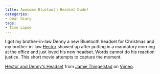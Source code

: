 ```yaml
---
title: Awesome Bluetooth Headset Dude!
categories:
- Dear Diary
tags:
- Time Lapse
---
```


I got my brother-in-law Denny a new Bluetooth headset for Christmas and my brother-in-law [Hector](http://www.iwilltri.com/) showed up after putting in a mandatory morning at the office and just loved his new headset. Words cannot do his reaction justice. This short movie attempts to capture the moment.

  
[Hector and Denny's Headset](http://www.vimeo.com/453192/l:embed_453192) from [Jamie Thingelstad](http://www.vimeo.com/thingles/l:embed_453192) on [Vimeo](http://vimeo.com/l:embed_453192).

